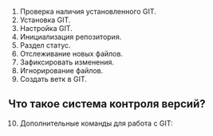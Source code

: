 1. Проверка наличия установленного GIT.
2. Установка GIT.
3. Настройка GIT. 
4. Инициализация репозитория.
5. Раздел статус.
6. Отслеживание новых файлов.
7. Зафиксировать изменения.
8. Игнорирование файлов.
9. Создать ветк в GIT.
## Что такое система контроля версий?
10. Дополнительные команды для работа с GIT: